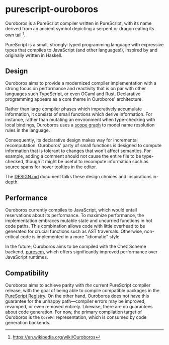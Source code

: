 # purescript-ouroboros

Ouroboros is a PureScript compiler written in PureScript, with its name derived from an ancient symbol depicting a serpent or dragon eating its own tail [^1].

PureScript is a small, strongly-typed programming language with expressive types that compiles to JavaScript (and other languages!), inspired by and originally written in Haskell.

## Design

Ouroboros aims to provide a modernized compiler implementation with a strong focus on performance and reactivity that is on par with other languages such TypeScript, or even OCaml and Rust. Declarative programming appears as a core theme in Ouroboros' architecture. 

Rather than large compiler phases which imperatively accumulate information, it consists of small functions which derive information. For instance, rather than mutating an environment when type-checking with local bindings, Ouroboros uses a [scope graph](https://pl.ewi.tudelft.nl/research/projects/scope-graphs/) to model name resolution rules in the language.

Consequently, its declarative design makes way for incremental recomputation. Ouroboros' party of small functions is designed to compute information that is tolerant to changes that won't affect semantics. For example, adding a comment should not cause the entire file to be type-checked, though it might be useful to recompute information such as source spans for hover tooltips in the editor.

The [DESIGN.md](./DESIGN.md) document talks these design choices and inspirations in-depth.

## Performance

Ouroboros currently compiles to JavaScript, which would entail reservations about its performance. To maximize performance, the implementation embraces mutable state and uncurried functions in hot code paths. This combination allows code with little overhead to be generated for crucial functions such as AST traversals. Otherwise, non-critical code is implemented in a more "idiomatic" style.

In the future, Ouroboros aims to be compiled with the Chez Scheme backend, [purescm](https://github.com/purescm/purescm), which offers significantly improved performance over JavaScript runtimes.

## Compatibility

Ouroboros aims to achieve parity with _the_ current PureScript compiler release, with the goal of being able to compile compatible packages in the [PureScript Registry](https://github.com/purescript/registry). On the other hand, Ouroboros does not have this guarantee for the unhappy path—compiler errors may be improved, revamped, or even removed entirely. Likewise, there are no guarantees about code generation. For now, the primary compilation target of Ouroboros is the `CoreFn` representation, which is consumed by code generation backends.

[^1]: https://en.wikipedia.org/wiki/Ouroboros
